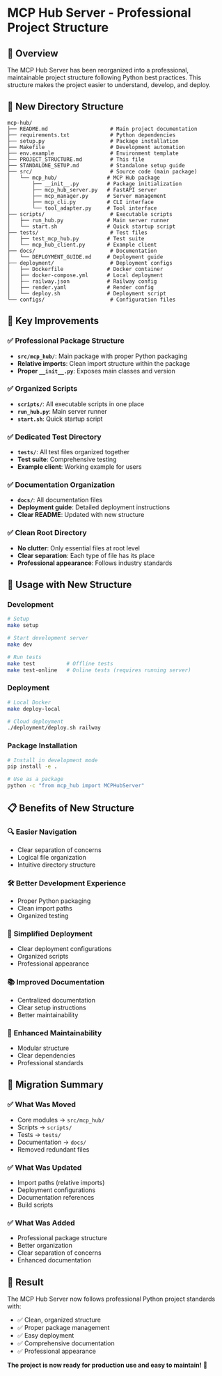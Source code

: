 # MCP Hub Server - Professional Project Structure

## 🎯 Overview

The MCP Hub Server has been reorganized into a professional, maintainable project structure following Python best practices. This structure makes the project easier to understand, develop, and deploy.

## 📁 New Directory Structure

```
mcp-hub/
├── README.md                    # Main project documentation
├── requirements.txt             # Python dependencies
├── setup.py                     # Package installation
├── Makefile                     # Development automation
├── env.example                  # Environment template
├── PROJECT_STRUCTURE.md         # This file
├── STANDALONE_SETUP.md          # Standalone setup guide
├── src/                         # Source code (main package)
│   └── mcp_hub/                # MCP Hub package
│       ├── __init__.py         # Package initialization
│       ├── mcp_hub_server.py   # FastAPI server
│       ├── mcp_manager.py      # Server management
│       ├── mcp_cli.py          # CLI interface
│       └── tool_adapter.py     # Tool interface
├── scripts/                     # Executable scripts
│   ├── run_hub.py              # Main server runner
│   └── start.sh                # Quick startup script
├── tests/                       # Test files
│   ├── test_mcp_hub.py         # Test suite
│   └── mcp_hub_client.py       # Example client
├── docs/                        # Documentation
│   └── DEPLOYMENT_GUIDE.md     # Deployment guide
├── deployment/                  # Deployment configs
│   ├── Dockerfile              # Docker container
│   ├── docker-compose.yml      # Local deployment
│   ├── railway.json            # Railway config
│   ├── render.yaml             # Render config
│   └── deploy.sh               # Deployment script
└── configs/                     # Configuration files
```

## 🔧 Key Improvements

### ✅ **Professional Package Structure**
- **`src/mcp_hub/`**: Main package with proper Python packaging
- **Relative imports**: Clean import structure within the package
- **Proper `__init__.py`**: Exposes main classes and version

### ✅ **Organized Scripts**
- **`scripts/`**: All executable scripts in one place
- **`run_hub.py`**: Main server runner
- **`start.sh`**: Quick startup script

### ✅ **Dedicated Test Directory**
- **`tests/`**: All test files organized together
- **Test suite**: Comprehensive testing
- **Example client**: Working example for users

### ✅ **Documentation Organization**
- **`docs/`**: All documentation files
- **Deployment guide**: Detailed deployment instructions
- **Clear README**: Updated with new structure

### ✅ **Clean Root Directory**
- **No clutter**: Only essential files at root level
- **Clear separation**: Each type of file has its place
- **Professional appearance**: Follows industry standards

## 🚀 Usage with New Structure

### Development
```bash
# Setup
make setup

# Start development server
make dev

# Run tests
make test          # Offline tests
make test-online   # Online tests (requires running server)
```

### Deployment
```bash
# Local Docker
make deploy-local

# Cloud deployment
./deployment/deploy.sh railway
```

### Package Installation
```bash
# Install in development mode
pip install -e .

# Use as a package
python -c "from mcp_hub import MCPHubServer"
```

## 📋 Benefits of New Structure

### 🔍 **Easier Navigation**
- Clear separation of concerns
- Logical file organization
- Intuitive directory structure

### 🛠️ **Better Development Experience**
- Proper Python packaging
- Clean import paths
- Organized testing

### 🚀 **Simplified Deployment**
- Clear deployment configurations
- Organized scripts
- Professional appearance

### 📚 **Improved Documentation**
- Centralized documentation
- Clear setup instructions
- Better maintainability

### 🔧 **Enhanced Maintainability**
- Modular structure
- Clear dependencies
- Professional standards

## 🎯 Migration Summary

### ✅ **What Was Moved**
- Core modules → `src/mcp_hub/`
- Scripts → `scripts/`
- Tests → `tests/`
- Documentation → `docs/`
- Removed redundant files

### ✅ **What Was Updated**
- Import paths (relative imports)
- Deployment configurations
- Documentation references
- Build scripts

### ✅ **What Was Added**
- Professional package structure
- Better organization
- Clear separation of concerns
- Enhanced documentation

## 🌟 Result

The MCP Hub Server now follows professional Python project standards with:
- ✅ Clean, organized structure
- ✅ Proper package management
- ✅ Easy deployment
- ✅ Comprehensive documentation
- ✅ Professional appearance

**The project is now ready for production use and easy to maintain!** 🎉 